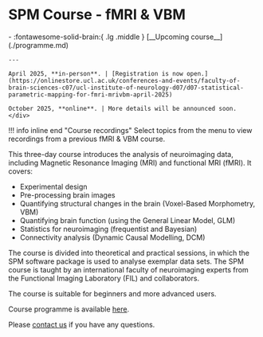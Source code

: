 # SPM Course - fMRI & VBM

<div class="grid cards" markdown>
- :fontawesome-solid-brain:{ .lg .middle } [__Upcoming course__](./programme.md)

    ---

    April 2025, **in-person**. | [Registration is now open.](https://onlinestore.ucl.ac.uk/conferences-and-events/faculty-of-brain-sciences-c07/ucl-institute-of-neurology-d07/d07-statistical-parametric-mapping-for-fmri-mrivbm-april-2025)

    October 2025, **online**. | More details will be announced soon.
    </div>

!!! info inline end "Course recordings"
    Select topics from the menu to view recordings from a previous fMRI & VBM course.
    
This three-day course introduces the analysis of neuroimaging data, including Magnetic Resonance Imaging (MRI) and functional MRI (fMRI). It covers:

- Experimental design
- Pre-processing brain images
- Quantifying structural changes in the brain (Voxel-Based Morphometry, VBM)
- Quantifying brain function (using the General Linear Model, GLM)
- Statistics for neuroimaging (frequentist and Bayesian)
- Connectivity analysis (Dynamic Causal Modelling, DCM)

The course is divided into theoretical and practical sessions, in which the SPM software package is used to analyse exemplar data sets. The SPM course is taught by an international faculty of neuroimaging experts from the Functional Imaging Laboratory (FIL) and collaborators. 

The course is suitable for beginners and more advanced users. 

Course programme is available [here](./programme.md).

Please [contact us](mailto:o.kowalczyk@ucl.ac.uk) if you have any questions.
